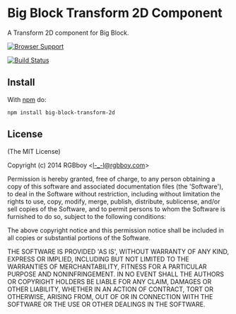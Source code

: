# Big Block Transform 2D Component

A Transform 2D component for Big Block.

[![Browser Support](https://ci.testling.com/rgbboy/big-block-transform-2d.png)
](https://ci.testling.com/RGBboy/big-block-transform-2d)

[![Build Status](https://secure.travis-ci.org/RGBboy/big-block-transform-2d.png)](http://travis-ci.org/RGBboy/big-block-transform-2d)

## Install

With [npm](http://npmjs.org) do:

```
npm install big-block-transform-2d
```

## License 

(The MIT License)

Copyright (c) 2014 RGBboy &lt;l-_-l@rgbboy.com&gt;

Permission is hereby granted, free of charge, to any person obtaining
a copy of this software and associated documentation files (the
'Software'), to deal in the Software without restriction, including
without limitation the rights to use, copy, modify, merge, publish,
distribute, sublicense, and/or sell copies of the Software, and to
permit persons to whom the Software is furnished to do so, subject to
the following conditions:

The above copyright notice and this permission notice shall be
included in all copies or substantial portions of the Software.

THE SOFTWARE IS PROVIDED 'AS IS', WITHOUT WARRANTY OF ANY KIND,
EXPRESS OR IMPLIED, INCLUDING BUT NOT LIMITED TO THE WARRANTIES OF
MERCHANTABILITY, FITNESS FOR A PARTICULAR PURPOSE AND NONINFRINGEMENT.
IN NO EVENT SHALL THE AUTHORS OR COPYRIGHT HOLDERS BE LIABLE FOR ANY
CLAIM, DAMAGES OR OTHER LIABILITY, WHETHER IN AN ACTION OF CONTRACT,
TORT OR OTHERWISE, ARISING FROM, OUT OF OR IN CONNECTION WITH THE
SOFTWARE OR THE USE OR OTHER DEALINGS IN THE SOFTWARE.